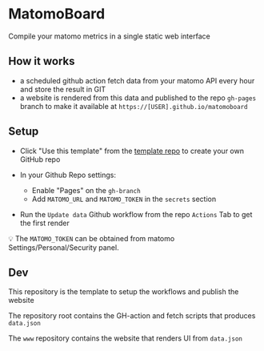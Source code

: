 # MatomoBoard

Compile your matomo metrics in a single static web interface

## How it works

- a scheduled github action fetch data from your matomo API every hour and store the result in GIT
- a website is rendered from this data and published to the repo `gh-pages` branch to make it available at `https://[USER].github.io/matomoboard`

## Setup

- Click "Use this template" from the [template repo](https://github.com/socialgouv/matomoboard) to create your own GitHub repo

- In your Github Repo settings:

  - Enable "Pages" on the `gh-branch`
  - Add `MATOMO_URL` and `MATOMO_TOKEN` in the `secrets` section

- Run the `Update data` Github workflow from the repo `Actions` Tab to get the first render

💡 The `MATOMO_TOKEN` can be obtained from matomo Settings/Personal/Security panel.

## Dev

This repository is the template to setup the workflows and publish the website

The repository root contains the GH-action and fetch scripts that produces `data.json`

The `www` repository contains the website that renders UI from `data.json`
